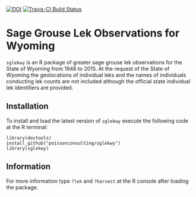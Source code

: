 [![DOI](https://zenodo.org/badge/42337042.svg)](https://zenodo.org/badge/latestdoi/42337042)
[![Travis-CI Build Status](https://travis-ci.org/poissonconsulting/sglekwy.svg?branch=master)](https://travis-ci.org/poissonconsulting/sglekwy)

# Sage Grouse Lek Observations for Wyoming

`sglekwy` is an R package of greater sage grouse 
lek observations for the State of Wyoming from 1948 to 2015.
At the request of the State of Wyoming
the geolocations of individual leks and the names of individuals
conducting lek counts are not included although
the official state individual lek identifiers are provided.

## Installation

To install and load the latest version of `sglekwy` execute the following code at the R terminal:
```
library(devtools)
install_github("poissonconsulting/sglekwy")
library(sglekwy)
```

## Information

For more information type `?lek` and `?harvest` at the R console after loading the package.
